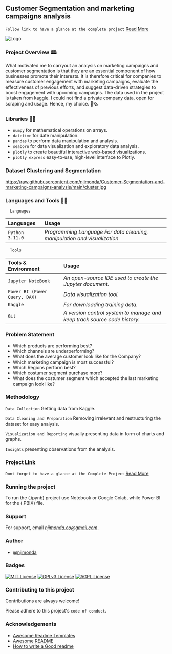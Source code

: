 
## Customer Segmentation and marketing campaigns analysis



`Follow link to have a glance at the complete project` [Read More](https://medium.com/@njimonda.co/exploratory-data-analysis-of-marketing-campaigns-27fba6528a75)

![Logo](https://miro.medium.com/max/640/1*O40iSPOwoxngN70DYSzs7w.gif)


### Project Overview 🕮

What motivated me to carryout an analysis on marketing campaigns and customer segmentation is that they are an essential component of how businesses promote their interests. It is therefore critical for companies to measure customer engagement with marketing campaigns, evaluate the effectiveness of previous efforts, and suggest data-driven strategies to boost engagement with upcoming campaigns. The data used in the project is taken from kaggle. I could not find a private company data, open for scraping and usage. Hence, my choice.
📰🗞️
### Libraries 🐱‍💻

- `numpy` for mathematical operations on arrays.
- `datetime` for date manipulation.
- `pandas` to perform data manipulation and analysis.
- `seaborn` for data visualization and exploratory data analysis.
- `plotly` to create beautiful interactive web-based visualizations.
- `plotly express` easy-to-use, high-level interface to Plotly.



### Dataset Clustering and Segmentation

https://raw.githubusercontent.com/njimonda/Customer-Segmentation-and-marketing-campaigns-analysis/main/cluster.jpg

### Languages and Tools 👨‍💻

```http
  Languages
```

|  Languages    | Usage          |
| :------- | :------------------------- |
 | `Python 3.11.0` | *Programming Language For data cleaning, manipulation and visualization* |


```http
  Tools
```

 | Tools & Environment     | Usage                       |
 | :------- | :-------------------------------- |
 | `Jupyter NoteBook` | *An open-source IDE used to create the Jupyter document.*|
 | `Power BI (Power Query, DAX)` | *Data visualization tool.*|
 | `Kaggle` | *For downloading training data.*|
 | `Git` | *A version control system to manage and keep track source code history.*|

### Problem Statement

- Which products are performing best?
- Which channels are underperforming?
- What does the average customer look like for the Company?
- Which marketing campaign is most successful?
- Which Regions perform best?
- Which costumer segment purchase more?
- What does the costumer segment which accepted the last marketing campaign look like?


### Methodology


`Data Collection` Getting data from Kaggle.

`Data Cleaning and Preparation` Removing irrelevant and restructuring the dataset for easy analysis.

`Visualization and Reporting` visually presenting data in form of charts and graphs.

`Insights` presenting observations from the analysis.



### Project Link

`Dont forget to have a glance at the Complete Project` [Read More](https://medium.com/@njimonda.co/exploratory-data-analysis-of-marketing-campaigns-27fba6528a75)
### Running the project

To run the (.ipynb) project use Notebook or Google Colab, 
while Power BI for the (.PBIX) file.

### Support

For support, email *njimonda.co@gmail.com*.


### Author

- [@njimonda](https://github.com/njimonda)


### Badges

[![MIT License](https://img.shields.io/badge/License-MIT-green.svg)](https://choosealicense.com/licenses/mit/)
[![GPLv3 License](https://img.shields.io/badge/License-GPL%20v3-yellow.svg)](https://opensource.org/licenses/)
[![AGPL License](https://img.shields.io/badge/license-AGPL-blue.svg)](http://www.gnu.org/licenses/agpl-3.0)


### Contributing to this project

Contributions are always welcome!

Please adhere to this project's `code of conduct`.


### Acknowledgements

 - [Awesome Readme Templates](https://awesomeopensource.com/project/elangosundar/awesome-README-templates)
 - [Awesome README](https://github.com/matiassingers/awesome-readme)
 - [How to write a Good readme](https://bulldogjob.com/news/449-how-to-write-a-good-readme-for-your-github-project)

